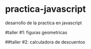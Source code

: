 # practica-javascript
desarrollo de la practica en javascript

#taller #1: figuras geometricas

##taller #2: calculadora de descuentos

